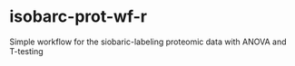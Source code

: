 # isobarc-prot-wf-r
Simple workflow for the siobaric-labeling proteomic data with ANOVA and T-testing
